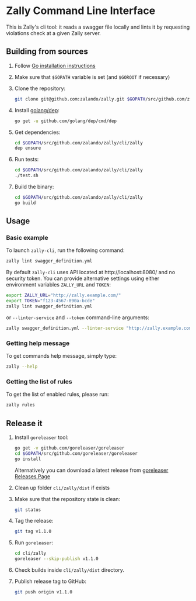 # Zally Command Line Interface

This is Zally's cli tool: it reads a swagger file locally and lints it by
requesting violations check at a given Zally server.


## Building from sources

1. Follow [Go installation instructions](https://golang.org/doc/install)

1. Make sure that `$GOPATH` variable is set (and `$GOROOT` if necessary)

1. Clone the repository:

    ```bash
    git clone git@github.com:zalando/zally.git $GOPATH/src/github.com/zalando/zally
    ```

1. Install [golang/dep](https://github.com/golang/dep):

    ```bash
    go get -u github.com/golang/dep/cmd/dep
    ```

1. Get dependencies:

    ```bash
    cd $GOPATH/src/github.com/zalando/zally/cli/zally
    dep ensure
    ```

1. Run tests:

    ```bash
    cd $GOPATH/src/github.com/zalando/zally/cli/zally
    ./test.sh
    ```

1. Build the binary:

    ```bash
    cd $GOPATH/src/github.com/zalando/zally/cli/zally
    go build
    ```


## Usage

### Basic example

To launch `zally-cli`, run the following command:

```bash
zally lint swagger_definition.yml
```

By default `zally-cli` uses API located at http://localhost:8080/ and no security
token. You can provide alternative settings using either environment variables
`ZALLY_URL` and `TOKEN`:

```bash
export ZALLY_URL="http://zally.example.com/"
export TOKEN="f123-4567-890a-bcde"
zally lint swagger_definition.yml
```

or `--linter-service` and `--token` command-line arguments:

```bash
zally swagger_definition.yml --linter-service "http://zally.example.com/" --token "f123-4567-890a-bcde"
```

### Getting help message

To get commands help message, simply type:

```bash
zally --help
```

### Getting the list of rules

To get the list of enabled rules, please run:

```bash
zally rules
```


## Release it

1. Install `goreleaser` tool:

    ```bash
    go get -v github.com/goreleaser/goreleaser
    cd $GOPATH/src/github.com/goreleaser/goreleaser
    go install
    ```

    Alternatively you can download a latest release from [goreleaser Releases Page](https://github.com/goreleaser/goreleaser/releases)

1. Clean up folder `cli/zally/dist` if exists

1. Make sure that the repository state is clean:

    ```bash
    git status
    ```

1. Tag the release:

    ```bash
    git tag v1.1.0
    ```

1. Run `goreleaser`:

    ```bash
    cd cli/zally
    goreleaser --skip-publish v1.1.0
    ```

1. Check builds inside `cli/zally/dist` directory.

1. Publish release tag to GitHub:

    ```bash
    git push origin v1.1.0
    ```
